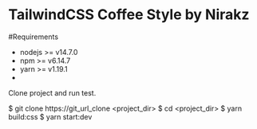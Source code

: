 # TailwindCSS Coffee Style by Nirakz

#Requirements

* nodejs >= v14.7.0
* npm >= v6.14.7
* yarn >= v1.19.1
* 
Clone project and run test.

$ git clone https://git_url_clone <project_dir>
$ cd <project_dir>
$ yarn build:css
$ yarn start:dev
